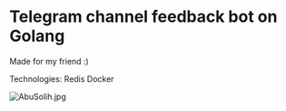 # Telegram channel feedback bot on Golang

Made for my friend :)

Technologies:
Redis
Docker

![AbuSolih.jpg](https://lh3.googleusercontent.com/pw/AMWts8Cfz1oDDq_xfBjNSgLAzD1yEB2Q6xB0DsksM6KbcFxbC22Wkp1C1ve2UPmoy-xEFemoNT5H04Bq8g4-y8DItUi6KXrB03oKT-8DoXbaPsGbAGZhRQ=w2400)
